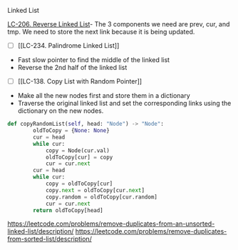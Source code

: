 ---
---
Linked List

[LC-206. Reverse Linked List](</docs/Some Leetcode Questions/LC-206. Reverse Linked List.md>)- The 3 components we need are prev, cur, and tmp. We need to store the next link because it is being updated.

- [ ] [[LC-234. Palindrome Linked List]] 

- Fast slow pointer to find the middle of the linked list
- Reverse the 2nd half of the linked list

- [ ] [[LC-138. Copy List with Random Pointer]]
- Make all the new nodes first and store them in a dictionary
- Traverse the original linked list and set the corresponding links using the dictionary on the new nodes.

```python
def copyRandomList(self, head: "Node") -> "Node":
        oldToCopy = {None: None}
        cur = head
        while cur:
            copy = Node(cur.val)
            oldToCopy[cur] = copy
            cur = cur.next
        cur = head
        while cur:
            copy = oldToCopy[cur]
            copy.next = oldToCopy[cur.next]
            copy.random = oldToCopy[cur.random]
            cur = cur.next
        return oldToCopy[head]
```

https://leetcode.com/problems/remove-duplicates-from-an-unsorted-linked-list/description/
https://leetcode.com/problems/remove-duplicates-from-sorted-list/description/